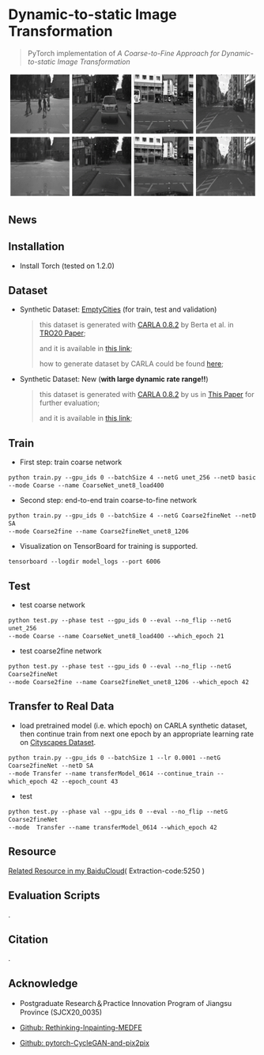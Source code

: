 # Dynamic-to-static Image Transformation
> PyTorch implementation of   *A Coarse-to-Fine Approach for Dynamic-to-static Image Transformation*

<img src=".\examples\example.png" width="800px" />

## News


## Installation

- Install Torch (tested on 1.2.0)

## Dataset

- Synthetic Dataset: [EmptyCities](https://github.com/BertaBescos/EmptyCities_SLAM) (for train, test and validation)

  >this dataset is generated with [CARLA 0.8.2](https://drive.google.com/file/d/1ZtVt1AqdyGxgyTm69nzuwrOYoPUn_Dsm/view) by Berta et al. in [TRO20 Paper](https://arxiv.org/abs/2010.07646);
  >
  >and it is available in [this link](https://drive.google.com/drive/folders/1aDO7_HtVkCncGew9ZMpDJ9KCT4fYD8hm?usp=sharing);
  >
  >how to generate dataset by CARLA could be found [here](https://github.com/bertabescos/EmptyCities);

- Synthetic Dataset: New (**with large dynamic  rate range!!**)

  > this dataset is generated with [CARLA 0.8.2](https://drive.google.com/file/d/1ZtVt1AqdyGxgyTm69nzuwrOYoPUn_Dsm/view) by us in [This Paper]() for further evaluation;
  >
  > and it is available in [this link]();

## Train

- First step: train coarse network

```
python train.py --gpu_ids 0 --batchSize 4 --netG unet_256 --netD basic 
--mode Coarse --name CoarseNet_unet8_load400
```

- Second step: end-to-end train coarse-to-fine network

```
python train.py --gpu_ids 0 --batchSize 4 --netG Coarse2fineNet --netD SA 
--mode Coarse2fine --name Coarse2fineNet_unet8_1206
```

- Visualization on TensorBoard for training is supported.

```
tensorboard --logdir model_logs --port 6006
```

## Test

- test coarse network

```
python test.py --phase test --gpu_ids 0 --eval --no_flip --netG unet_256 
--mode Coarse --name CoarseNet_unet8_load400 --which_epoch 21
```

- test coarse2fine network

```
python test.py --phase test --gpu_ids 0 --eval --no_flip --netG Coarse2fineNet 
--mode Coarse2fine --name Coarse2fineNet_unet8_1206 --which_epoch 42
```

## Transfer to Real Data

- load pretrained model (i.e. which epoch) on CARLA synthetic dataset, then continue train from next one epoch by an appropriate learning rate on [Cityscapes Dataset](https://www.cityscapes-dataset.com/).

```
python train.py --gpu_ids 0 --batchSize 1 --lr 0.0001 --netG Coarse2fineNet --netD SA 
--mode Transfer --name transferModel_0614 --continue_train --which_epoch 42 --epoch_count 43
```

- test

```
python test.py --phase val --gpu_ids 0 --eval --no_flip --netG Coarse2fineNet 
--mode  Transfer --name transferModel_0614 --which_epoch 42
```

## Resource

[Related Resource in my BaiduCloud](https://pan.baidu.com/s/1KpuWKwNpkP3xizcLg5k-ww)( Extraction-code:5250 )

## Evaluation Scripts

.

## Citation

.

## Acknowledge

- Postgraduate Research＆Practice Innovation Program of Jiangsu Province (SJCX20_0035)
- [Github: Rethinking-Inpainting-MEDFE](https://github.com/KumapowerLIU/Rethinking-Inpainting-MEDFE)

- [Github: pytorch-CycleGAN-and-pix2pix](https://github.com/junyanz/pytorch-CycleGAN-and-pix2pix)
